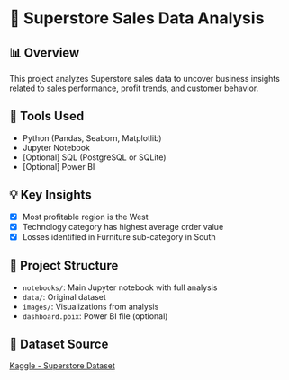 # 🛒 Superstore Sales Data Analysis

## 📊 Overview
This project analyzes Superstore sales data to uncover business insights related to sales performance, profit trends, and customer behavior.

## 🔧 Tools Used
- Python (Pandas, Seaborn, Matplotlib)
- Jupyter Notebook
- [Optional] SQL (PostgreSQL or SQLite)
- [Optional] Power BI

## 💡 Key Insights
- [x] Most profitable region is the West
- [x] Technology category has highest average order value
- [x] Losses identified in Furniture sub-category in South

## 📁 Project Structure
- `notebooks/`: Main Jupyter notebook with full analysis
- `data/`: Original dataset
- `images/`: Visualizations from analysis
- `dashboard.pbix`: Power BI file (optional)

## 📌 Dataset Source
[Kaggle - Superstore Dataset](https://www.kaggle.com/datasets/vivek468/superstore-dataset-final)
